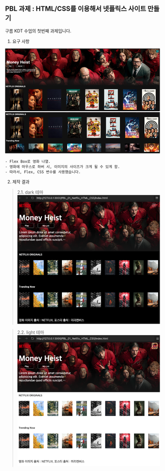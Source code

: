 ## PBL 과제 : HTML/CSS를 이용해서 넷플릭스 사이트 만들기

구름 KDT 수업의 첫번째 과제입니다.
1. 요구 사항

![homework1](assets/images/homework01.png)
![homework2](assets/images/homework02.png)
```
- Flex Box로 영화 나열.
- 영화에 마우스로 하버 시, 이미지의 사이즈가 크게 될 수 있게 함.
- 따라서, Flex, CSS 변수를 사용했습니다.
```

2. 제작 결과

> 2.1. dark 테마
![homework1](assets/images/result_dark_theme.png)

> 2.2. light 테마
![homework2](assets/images/result_light_theme.png)